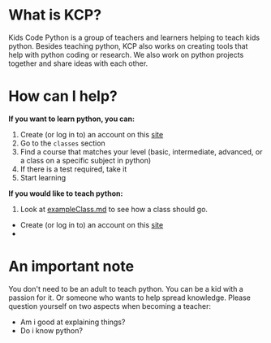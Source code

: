 # What is KCP?
Kids Code Python is a group of teachers and learners helping to teach kids python. Besides teaching python, KCP also works on creating tools that help with python coding or research. We also work on python projects together and share ideas with each other.

# How can I help?
**If you want to learn python, you can:** 
1. Create (or log in to) an account on this [site](url)
2. Go to the `classes` section
3. Find a course that matches your level (basic, intermediate, advanced, or a class on a specific subject in python)
4. If there is a test required, take it
5. Start learning

**If you would like to teach python:**
1. Look at [exampleClass.md](exampleClass.md) to see how a class should go.
- Create (or log in to) an account on this [site](url)
- 


# An important note
You don't need to be an adult to teach python. You can be a kid with a passion for it. Or someone who wants to help spread knowledge. Please question yourself on two aspects when becoming a teacher: 
- Am i good at explaining things?
- Do i know python?

